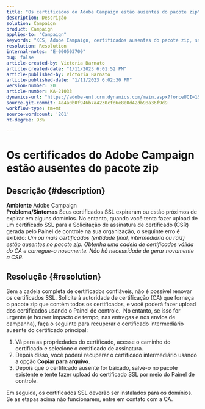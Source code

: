 ```yaml
---
title: "Os certificados do Adobe Campaign estão ausentes do pacote zip"
description: Descrição
solution: Campaign
product: Campaign
applies-to: "Campaign"
keywords: "KCS, Adobe Campaign, certificados ausentes do pacote zip, ssl, domínio, painel de controle"
resolution: Resolution
internal-notes: "E-000503700"
bug: false
article-created-by: Victoria Barnato
article-created-date: "1/11/2023 6:01:52 PM"
article-published-by: Victoria Barnato
article-published-date: "1/11/2023 6:02:30 PM"
version-number: 20
article-number: KA-21033
dynamics-url: "https://adobe-ent.crm.dynamics.com/main.aspx?forceUCI=1&pagetype=entityrecord&etn=knowledgearticle&id=53ef6e04-da91-ed11-aad1-6045bd006d92"
source-git-commit: 4a4a0b0f946b7a4230cfd6e8e0d42db98a36f9d9
workflow-type: tm+mt
source-wordcount: '261'
ht-degree: 93%

---
```


# Os certificados do Adobe Campaign estão ausentes do pacote zip

## Descrição {#description}

<b>Ambiente</b>
Adobe Campaign
 <br><b>Problema/Sintomas</b>
Seus certificados SSL expiraram ou estão próximos de expirar em alguns domínios. No entanto, quando você tenta fazer upload de um certificado SSL para a Solicitação de assinatura de certificado (CSR) gerada pelo Painel de controle na sua organização, o seguinte erro é exibido: *Um ou mais certificados (entidade final, intermediária ou raiz) estão ausentes no pacote zip. Obtenha uma cadeia de certificados válida do CA e carregue-a novamente. Não há necessidade de gerar novamente a CSR*.


## Resolução {#resolution}


Sem a cadeia completa de certificados confiáveis, não é possível renovar os certificados SSL. Solicite à autoridade de certificação (CA) que forneça o pacote zip que contém todos os certificados, e você poderá fazer upload dos certificados usando o Painel de controle.  No entanto, se isso for urgente (e houver impacto de tempo, nas entregas e nos envios de campanha), faça o seguinte para recuperar o certificado intermediário ausente do certificado principal:

1. Vá para as propriedades do certificado, acesse o caminho do certificado e selecione o certificado de assinatura.
2. Depois disso, você poderá recuperar o certificado intermediário usando a opção <b>Copiar para arquivo</b>.
3. Depois que o certificado ausente for baixado, salve-o no pacote existente e tente fazer upload do certificado SSL por meio do Painel de controle.


Em seguida, os certificados SSL deverão ser instalados para os domínios. Se as etapas acima não funcionarem, entre em contato com a CA.

